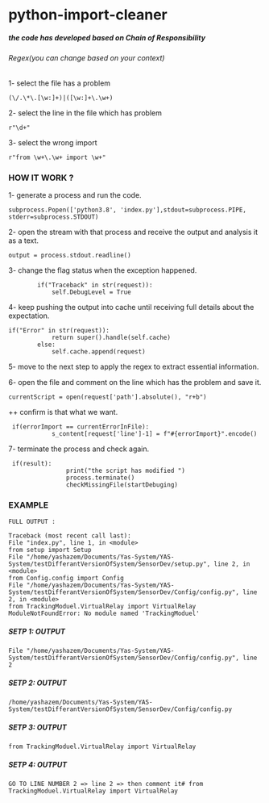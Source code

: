 # python-import-cleaner

##### the code has developed based on Chain of Responsibility

###### Regex(you can change based on your context)

1- select the file has a problem

```
(\/.\*\.[\w:]+)|([\w:]+\.\w+)
```

2- select the line in the file which has problem

```
r"\d+"
```

3- select the wrong import

```
r"from \w+\.\w+ import \w+"
```

### HOW IT WORK ?

1- generate a process and run the code.

```
subprocess.Popen(['python3.8', 'index.py'],stdout=subprocess.PIPE, stderr=subprocess.STDOUT)
```

2- open the stream with that process and receive the output and analysis it as a text.

```
output = process.stdout.readline()
```

3- change the flag status when the exception happened.

```
        if("Traceback" in str(request)):
            self.DebugLevel = True
```

4- keep pushing the output into cache until receiving full details about the expectation.

```
if("Error" in str(request)):
            return super().handle(self.cache)
        else:
            self.cache.append(request)
```

5- move to the next step to apply the regex to extract essential information.

6- open the file and comment on the line which has the problem and save it.

```
currentScript = open(request['path'].absolute(), "r+b")
```

++ confirm is that what we want.

```
 if(errorImport == currentErrorInFile):
            s_content[request['line']-1] = f"#{errorImport}".encode()
```

7- terminate the process and check again.

```
 if(result):
                print("the script has modified ")
                process.terminate()
                checkMissingFile(startDebuging)
```

### EXAMPLE

```
FULL OUTPUT :

Traceback (most recent call last):
File "index.py", line 1, in <module>
from setup import Setup
File "/home/yashazem/Documents/Yas-System/YAS-System/testDifferantVersionOfSystem/SensorDev/setup.py", line 2, in <module>
from Config.config import Config
File "/home/yashazem/Documents/Yas-System/YAS-System/testDifferantVersionOfSystem/SensorDev/Config/config.py", line 2, in <module>
from TrackingModuel.VirtualRelay import VirtualRelay
ModuleNotFoundError: No module named 'TrackingModuel'
```

##### SETP 1: OUTPUT

```
File "/home/yashazem/Documents/Yas-System/YAS-System/testDifferantVersionOfSystem/SensorDev/Config/config.py", line 2
```

##### SETP 2: OUTPUT

```
/home/yashazem/Documents/Yas-System/YAS-System/testDifferantVersionOfSystem/SensorDev/Config/config.py
```

##### SETP 3: OUTPUT

```
from TrackingModuel.VirtualRelay import VirtualRelay
```

##### SETP 4: OUTPUT

```
GO TO LINE NUMBER 2 => line 2 => then comment it# from TrackingModuel.VirtualRelay import VirtualRelay
```
